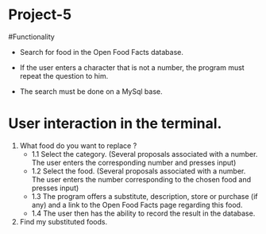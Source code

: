 # Project-5
#Functionality
 - Search for food in the Open Food Facts database.

 - If the user enters a character that is not a number, the program must repeat the question to him.
 - The search must be done on a MySql base.

# User interaction in the terminal.
 1. What food do you want to replace ?
    - 1.1 Select the category. (Several proposals associated with a number. The user enters the corresponding number and presses input)
    - 1.2 Select the food. (Several proposals associated with a number. The user enters the number corresponding to the chosen food and presses input)
    - 1.3 The program offers a substitute, description, store or purchase (if any) and a link to the Open Food Facts page regarding this food.
    - 1.4 The user then has the ability to record the result in the database.
 2. Find my substituted foods.